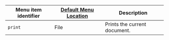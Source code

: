 | Menu item identifier | [Default Menu Location]({{site.baseurl}}/configure/editor-appearance/#examplethetinymcedefaultmenuitems) | Description                  |
|----------------------|----------------------------------------------------------------------------------------------------------|------------------------------|
| `print`              | File                                                                                                     | Prints the current document. |
